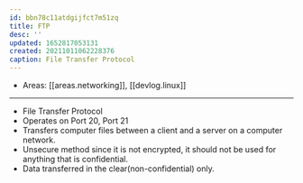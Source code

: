 ```yaml
---
id: bbn78c11atdgijfct7m51zq
title: FTP
desc: ''
updated: 1652817053131
created: 20211011062228376
caption: File Transfer Protocol
---
```


- Areas: [[areas.networking]], [[devlog.linux]]

---

- File Transfer Protocol
- Operates on Port 20, Port 21
- Transfers computer files between a client and a server on a computer network.
- Unsecure method since it is not encrypted, it should not be used for anything that is confidential.
- Data transferred in the clear(non-confidential) only.
